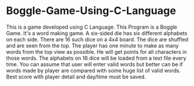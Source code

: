 # Boggle-Game-Using-C-Language
This is a game developed using C Language.
This Program is a Boggle Game. It's a word making game. A six-sided die has  six different alphabets on each side. There  are 16 such dice on a 4x4 board. The dice are  shuffled and are seen from the top. The 
player has one minute to make as many  words from the top view as possible. He will  get points for all characters in those words. 
The alphabets on 16 dice will be  loaded from a text file every time. You  can assume that user will enter valid  words but better can be if words  made by player are compared with 
some huge list of valid words. Best score with player detail and day/time must be saved.
